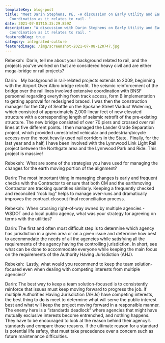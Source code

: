 ```yaml
---
templateKey: blog-post
title: "Meet Darin Stephens, PE. -A discussion on Early Utility and Earthwork
  Coordination as it relates to rail. "
date: 2021-07-01T15:35:29.859Z
description: "A discussion with Darin Stephens on Early Utility and Earthwork
  Coordination as it relates to rail. "
featuredblog: true
category: integrated-culture
featuredimage: /img/screenshot-2021-07-08-120747.jpg
---
```


Rebekah:  Darin, tell me about your background related to rail, and the projects you’ve worked on that are considered heavy civil and are either mega-bridge or rail projects?

Darin:   My background in rail-related projects extends to 2009, beginning with the Airport Over Albro bridge retrofit. The seismic reinforcement of the bridge over the rail lines involved extensive coordination with BNSF personnel regarding everything from track access, form B implementation to getting approval for redesigned braced. I was then the construction manager for the City of Seattle on the Spokane Street Viaduct Widening, which consisted of approximately 2,000 linear feet of new elevated structure with a corresponding length of seismic retrofit of the pre-existing structure. The new bridge consisted of over 70 piers and crossed over rail lines at five different points. I then managed the Lander Grade Separation project, which provided unrestricted vehicular and pedestrian/bicycle access over the most heavily used rail corridors in the State.  Finally, for the last year and a half, I have been involved with the Lynnwood Link Light Rail project between the Northgate area and the Lynnwood Park and Ride. This project is massive!

Rebekah:  What are some of the strategies you have used for managing the changes for the earth moving portion of the alignment?

Darin: The most important thing in managing changes is early and frequent checks with the Contractor to ensure that both CM and the earthmoving Contractor are tracking quantities similarly. Keeping a frequently checked and reconciled “rock log” helps to manage over-runs and dramatically improves the contract closeout final reconciliation process.

Rebekah:  When crossing right-of-way owned by multiple agencies - WSDOT and a local public agency, what was your strategy for agreeing on terms with the utilities?

Darin: The first and often most difficult step is to determine which agency has jurisdiction in a given area or on a given issue and determine how best to accommodate the needs of all the agencies while satisfying all the requirements of the agency having the controlling jurisdiction. In short, see what can be done to accommodate everyone while keeping the main focus on the requirements of the Authority Having Jurisdiction (AHJ).

Rebekah:  Lastly, what would you recommend to keep the team solution-focused even when dealing with competing interests from multiple agencies?

Darin: The best way to keep a team solution-focused is to consistently reinforce that issues must keep moving forward to progress the job. If multiple Authorities Having Jurisdiction (AHJs) have competing interests, the best thing to do is meet to determine what will serve the public interest best and what will keep the project moving forward in a responsible manner. The enemy here is a “standards deadlock” where agencies that might have mutually exclusive interests become entrenched, and nothing happens. They have to be encouraged to look at the reason behind their agency’s standards and compare those reasons. If the ultimate reason for a standard is potential life safety, that must take precedence over a concern such as future maintenance difficulties.
